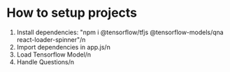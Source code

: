 # How to setup projects
1. Install dependencies: "npm i @tensorflow/tfjs @tensorflow-models/qna react-loader-spinner"/n
2. Import dependencies in app.js/n
3. Load Tensorflow Model/n
4. Handle Questions/n

